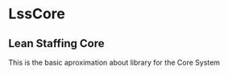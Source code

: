 # LssCore

## Lean Staffing Core
This is the basic aproximation about library for the Core System




